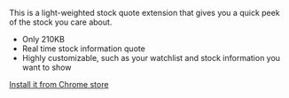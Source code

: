 This is a light-weighted stock quote extension that gives you a quick peek of the stock you care about.

- Only 210KB
- Real time stock information quote
- Highly customizable, such as your watchlist and stock information you want to show

[Install it from Chrome store](https://chrome.google.com/webstore/detail/stock-watcher-real-time-s/ikefejipjdamdpfiommoopkhlclbcfbd)

